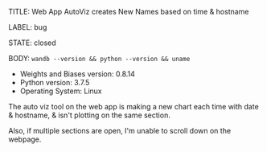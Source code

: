 TITLE:
Web App AutoViz creates New Names based on time & hostname

LABEL:
bug

STATE:
closed

BODY:
`wandb --version && python --version && uname`

* Weights and Biases version: 0.8.14
* Python version: 3.7.5
* Operating System: Linux

The auto viz tool on the web app is making a new chart each time with date & hostname, & isn't plotting on the same section.

Also, if multiple sections are open, I'm unable to scroll down on the webpage.

